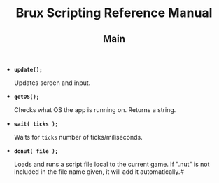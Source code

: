 # <center>**Brux Scripting Reference Manual**</center>
## <center>Main</center>



&nbsp;

* <a name="update"></a>**`update();`**

  Updates screen and input.

* <a name="getOS"></a>**`getOS();`**

  Checks what OS the app is running on. Returns a string.

* <a name="wait"></a>**`wait( ticks );`**

  Waits for `ticks` number of ticks/miliseconds.

* <a name="donut"></a>**`donut( file );`**

  Loads and runs a script file local to the current game. If ".nut" is not included in the file name given, it will add it automatically.#
